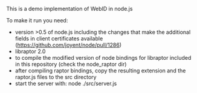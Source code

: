 This is a demo implementation of WebID in node.js

To make it run you need:

- version >0.5 of node.js including the changes that make the additional fields in client certificates available (https://github.com/joyent/node/pull/1286)
- libraptor 2.0 
- to compile the modified version of node bindings for libraptor included in this repository (check the node_raptor dir)
- after compiling raptor bindings, copy the resulting extension and the raptor.js files to the src directory
- start the server with:
    node ./src/server.js
